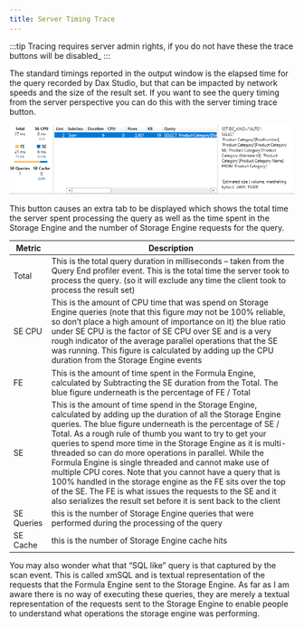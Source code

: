 ```yaml
---
title: Server Timing Trace
---
```


:::tip
Tracing requires server admin rights, if you do not have these the trace buttons will be disabled_
:::

The standard timings reported in the output window is the elapsed time for the query recorded by Dax Studio, but that can be impacted by network speeds and the size of the result set. If you want to see the query timing from the server perspective you can do this with the server timing trace button.

![](server-timings-tab.png)

This button causes an extra tab to be displayed which shows the total time the server spent processing the query as well as the time spent in the Storage Engine and the number of Storage Engine requests for the query.


| **Metric** |	**Description** |
|---|---|
| Total | This is the total query duration in milliseconds – taken from the Query End profiler event. This is the total time the server took to process the query. (so it will exclude any time the client took to process the result set) |
| SE CPU | This is the amount of CPU time that was spend on Storage Engine queries (note that this figure *may* not be 100% reliable, so don’t place a high amount of importance on it) the blue ratio under SE CPU is the factor of SE CPU over SE and is a very rough indicator of the average parallel operations that the SE was running. This figure is calculated by adding up the CPU duration from the Storage Engine events |
| FE | This is the amount of time spent in the Formula Engine, calculated by Subtracting the SE duration from the Total. The blue figure underneath is the percentage of FE / Total |
| SE | This is the amount of time spend in the Storage Engine, calculated by adding up the duration of all the Storage Engine queries. The blue figure underneath is the percentage of SE / Total. As a rough rule of thumb you want to try to get your queries to spend more time in the Storage Engine as it is multi-threaded so can do more operations in parallel. While the Formula Engine is single threaded and cannot make use of multiple CPU cores. Note that you cannot have a query that is 100% handled in the storage engine as the FE sits over the top of the SE. The FE is what issues the requests to the SE and it also serializes the result set before it is sent back to the client |
| SE Queries | this is the number of Storage Engine queries that were performed during the processing of the query |
| SE Cache | this is the number of Storage Engine cache hits |

You may also wonder what that “SQL like” query is that captured by the scan event. This is called xmSQL and is textual representation of the requests that the Formula Engine sent to the Storage Engine. As far as I am aware there is no way of executing these queries, they are merely a textual representation of the requests sent to the Storage Engine to enable people to understand what operations the storage engine was performing.